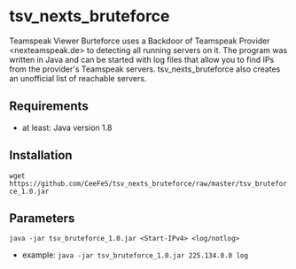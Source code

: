 # tsv_nexts_bruteforce
Teamspeak Viewer Burteforce uses a Backdoor of Teamspeak Provider <nexteamspeak.de> to detecting all running servers on it. The program was written in Java and can be started with log files that allow you to find IPs from the provider's Teamspeak servers. tsv_nexts_bruteforce also creates an unofficial list of reachable servers.




## Requirements
- at least: Java version 1.8

## Installation
 `wget https://github.com/CeeFeS/tsv_nexts_bruteforce/raw/master/tsv_bruteforce_1.0.jar`

## Parameters

```
java -jar tsv_bruteforce_1.0.jar <Start-IPv4> <log/notlog>
```
- example: `java -jar tsv_bruteforce_1.0.jar 225.134.0.0 log`

